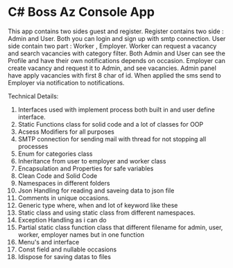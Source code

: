 # C# Boss Az Console App

This app contains two sides guest and register. Register contains two side : Admin and User. Both you can login and sign up with smtp connection.
User side contain two part : Worker , Employer. Worker can request a vacancy and search vacancies with category filter. Both Admin and User can
see the Profile and have their own notifications depends on occasion. Employer can create vacancy and request it to Admin, and see vacancies.
Admin panel have apply vacancies with first 8 char of id. When applied the sms send to Employer via notification to notifications. 

Technical Details:

1. Interfaces used with implement process both built in and user define interface.
2. Static Functions class for solid code and a lot of classes for OOP 
3. Acsess Modifiers for all purposes
4. SMTP connection for sending mail with thread for not stopping all processes
5. Enum for categories class
6. Inheritance from user to employer and worker class
7. Encapsulation and Properties for safe variables
8. Clean Code and Solid Code
9. Namespaces in different folders
10. Json Handling for reading and saveing data to json file
11. Comments in unique occasions.
12. Generic type where, when and lot of keyword like these
13. Static class and using static class from different namespaces.
14. Exception Handling as i can do
15. Partial static class function class that different filename for admin, user, worker, employer names but in one function
16. Menu's and interface
17. Const field and nullable occasions
18. Idispose for saving datas to files
